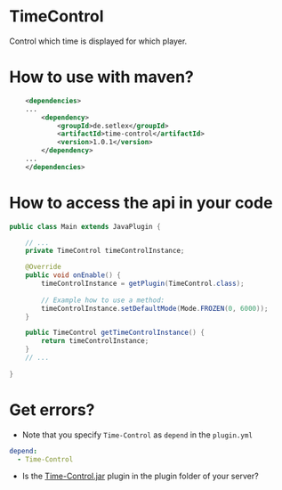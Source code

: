# TimeControl
Control which time is displayed for which player.

# How to use with maven?
```xml
    <dependencies>
    ...
        <dependency>
            <groupId>de.setlex</groupId>
            <artifactId>time-control</artifactId>
            <version>1.0.1</version>
        </dependency>
    ...
    </dependencies>
```

# How to access the api in your code

```java
public class Main extends JavaPlugin {

    // ...
    private TimeControl timeControlInstance;

    @Override
    public void onEnable() {
        timeControlInstance = getPlugin(TimeControl.class);
        
        // Example how to use a method:
        timeControlInstance.setDefaultMode(Mode.FROZEN(0, 6000));
    }

    public TimeControl getTimeControlInstance() {
        return timeControlInstance;
    }
    // ...
    
}
```

# Get errors?
 - Note that you specify `Time-Control` as `depend` in the `plugin.yml`
```yml
depend:
  - Time-Control
```
 - Is the [Time-Control.jar](https://github.com/TheHedgehogGamer/TimeControl/releases/tag/Plugin) plugin in the plugin folder of your server?